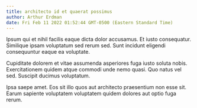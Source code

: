 ```yaml
---
title: architecto id et quaerat possimus
author: Arthur Erdman
date: Fri Feb 11 2022 01:52:44 GMT-0500 (Eastern Standard Time)
---
```

Ipsum qui et nihil facilis eaque dicta dolor accusamus. Et iusto consequatur. Similique ipsam voluptatum sed rerum sed. Sunt incidunt eligendi consequuntur eaque ea voluptate.

 Cupiditate dolorem et vitae assumenda asperiores fuga iusto soluta nobis. Exercitationem quidem atque commodi unde nemo quasi. Quo natus vel sed. Suscipit ducimus voluptatum.

 Ipsa saepe amet. Eos sit illo quos aut architecto praesentium non esse sit. Earum sapiente voluptatem voluptatem quidem dolores aut optio fuga rerum.